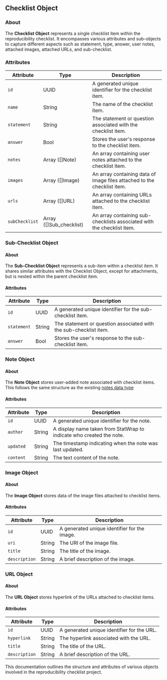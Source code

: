 ## Checklist Object

### About

The **Checklist Object** represents a single checklist item within the reproducibility checklist. It encompasses various attributes and sub-objects to capture different aspects such as statement, type, answer, user notes, attached images, attached URLs, and sub-checklist.

### Attributes

| Attribute          | Type       | Description                                                                                                                                               |
| ------------------ | ---------- | --------------------------------------------------------------------------------------------------------------------------------------------------------- |
| `id`               | UUID       | A generated unique identifier for the checklist item.                                                                                                     |
| `name`             | String     | The name of the checklist item.                                                                                                                           |
| `statement`        | String     | The statement or question associated with the checklist item.                                                                                             |
| `answer`           | Bool       | Stores the user's response to the checklist item.                                                                                                         |
| `notes`            | Array ([]Note)| An array containing user notes attached to the checklist item.                                                                                         |
| `images`           | Array ([]Image)| An array containing data of image files attached to the checklist item.                                                                               |
| `urls`             | Array ([]URL)| An array containing URLs attached to the checklist item.                                                                                                |
| `subChecklist`     | Array ([]Sub_checklist)| An array containing sub-checklists associated with the checklist item.                                                                        |

### Sub-Checklist Object

#### About

The **Sub-Checklist Object** represents a sub-item within a checklist item. It shares similar attributes with the Checklist Object, except for attachments, but is nested within the parent checklist item.

#### Attributes

| Attribute       | Type     | Description                                                                                                                                                |
| --------------- | -------- | ---------------------------------------------------------------------------------------------------------------------------------------------------------- |
| `id`            | UUID     | A generated unique identifier for the sub-checklist item.                                                                                                  |
| `statement`     | String   | The statement or question associated with the sub-checklist item.                                                                                          |
| `answer`        | Bool   | Stores the user's response to the sub-checklist item.                                                                                                        |

### Note Object

#### About

The **Note Object** stores user-added note associated with checklist items.
This follows the same structure as the existing [notes data type](https://github.com/StatTag/StatWrap/blob/master/docs/Notes.md)

#### Attributes

| Attribute       | Type     | Description                                                                                                                                               |
| --------------- | -------- | --------------------------------------------------------------------------------------------------------------------------------------------------------- |
| `id`            | UUID     | A generated unique identifier for the note.                                                                                                               |
| `author`        | String   | A display name taken from StatWrap to indicate who created the note.                                                                                      |
| `updated`       | String   | The timestamp indicating when the note was last updated.                                                                                                  |
| `content`       | String   | The text content of the note.                                                                                                                             |

### Image Object

#### About

The **Image Object** stores data of the image files attached to checklist items.

#### Attributes

| Attribute       | Type     | Description                                                                                                                                               |
| --------------- | -------- | --------------------------------------------------------------------------------------------------------------------------------------------------------- |
| `id`            | UUID     | A generated unique identifier for the image.                                                                                                              |
| `uri`           | String   | The URI of the image file.                                                                                                                                |
| `title`         | String   | The title of the image.                                                                                                                                   |
| `description`   | String   | A brief description of the image.                                                                                                                         |

### URL Object

#### About

The **URL Object** stores hyperlink of the URLs attached to checklist items.

#### Attributes

| Attribute       | Type     | Description                                                                                                                                               |
| --------------- | -------- | --------------------------------------------------------------------------------------------------------------------------------------------------------- |
| `id`            | UUID     | A generated unique identifier for the URL.                                                                                                                |
| `hyperlink`     | String   | The hyperlink associated with the URL.                                                                                                                    |
| `title`         | String   | The title of the URL.                                                                                                                                     |
| `description`   | String   | A brief description of the URL.                                                                                                                           |

This documentation outlines the structure and attributes of various objects involved in the reproducibility checklist project.

